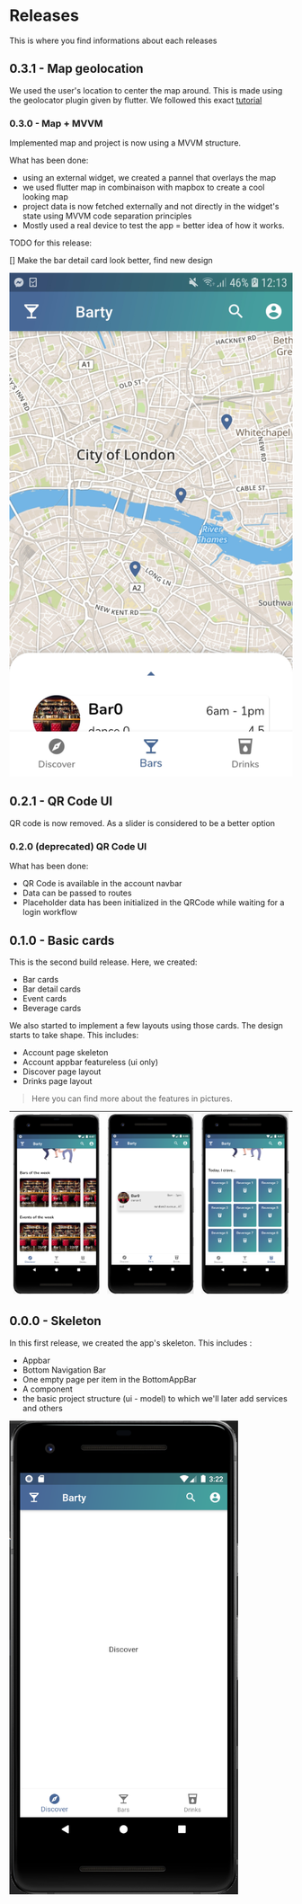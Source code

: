 # Releases

This is where you find informations about each releases

## 0.3.1 - Map geolocation

We used the user's location to center the map around. This is made using the geolocator plugin given by flutter. We followed this exact [tutorial](https://alligator.io/flutter/geolocator-plugin/)



### 0.3.0 - Map + MVVM

Implemented map and project is now using a MVVM structure.

What has been done:

* using an external widget, we created a pannel that overlays the map
* we used flutter map in combinaison with mapbox to create a cool looking map
* project data is now fetched externally and not directly in the widget's state using MVVM code separation principles
* Mostly used a real device to test the app = better idea of how it works.

TODO for this release:

[] Make the bar detail card look better, find new design


![map](images/map.jpg)


## 0.2.1 - QR Code UI

QR code is now removed. As a slider is considered to be a better option

### 0.2.0 (deprecated) QR Code UI

What has been done:

* QR Code is available in the account navbar
* Data can be passed to routes
* Placeholder data has been initialized in the QRCode while waiting for a login workflow

## 0.1.0 - Basic cards

This is the second build release. Here, we created:

* Bar cards
* Bar detail cards
* Event cards
* Beverage cards

We also started to implement a few layouts using those cards. The design starts to take shape. This includes:

* Account page skeleton
* Account appbar featureless (ui only)
* Discover page layout
* Drinks page layout

> Here you can find more about the features in pictures.

| ![i](images/barandeventcards.png "Discover layout including event and bar cards") | ![i](images/bardetailcard.png "Bar detail") | ![i](images/beverageCard.png "Beverages cards")  | 
|---|---|---|

## 0.0.0 - Skeleton

In this first release, we created the app's skeleton. This includes : 

* Appbar
* Bottom Navigation Bar
* One empty page per item in the BottomAppBar
* A component
* the basic project structure (ui - model) to which we'll later add services and others

![i](images/skeleton-screen-1.png "DiscoverScreen in our skeleton")
